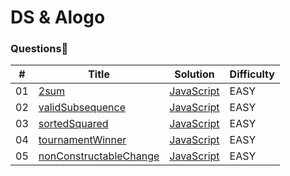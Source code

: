 # DS & Alogo

### Questions🧐

| #   | Title                                                                                                             | Solution                                                                                             | Difficulty |
| --- | ----------------------------------------------------------------------------------------------------------------- | ---------------------------------------------------------------------------------------------------- | ---------- |
| 01  | [2sum](https://github.com/AlankritVerma07/Prep-DS-Algo-/blob/master/3sum.txt)                                     | [JavaScript](https://github.com/AlankritVerma07/Prep-DS-Algo-/blob/master/3sum.js)                   | EASY       |
| 02  | [validSubsequence](https://github.com/AlankritVerma07/Prep-DS-Algo-/blob/master/validSubseq.txt)                  | [JavaScript](https://github.com/AlankritVerma07/Prep-DS-Algo-/blob/master/validSubseq.js)            | EASY       |
| 03  | [sortedSquared](https://github.com/AlankritVerma07/Prep-DS-Algo-/blob/master/sortedSq.txt)                        | [JavaScript](https://github.com/AlankritVerma07/Prep-DS-Algo-/blob/master/sortedSquared.js)          | EASY       |
| 04  | [tournamentWinner](https://github.com/AlankritVerma07/Prep-DS-Algo-/blob/master/tournamentWinner.txt)             | [JavaScript](https://github.com/AlankritVerma07/Prep-DS-Algo-/blob/master/tournamentWinnner.js)      | EASY       |
| 05  | [nonConstructableChange](https://github.com/AlankritVerma07/Prep-DS-Algo-/blob/master/nonConstructibleChange.txt) | [JavaScript](https://github.com/AlankritVerma07/Prep-DS-Algo-/blob/master/nonConstructibleChange.js) | EASY       |
